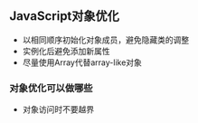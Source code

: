 ## JavaScript对象优化

- 以相同顺序初始化对象成员，避免隐藏类的调整
- 实例化后避免添加新属性
- 尽量使用Array代替array-like对象

### 对象优化可以做哪些

- 对象访问时不要越界

